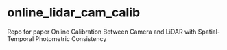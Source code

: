 # online_lidar_cam_calib
Repo for paper Online Calibration Between Camera and LiDAR with Spatial-Temporal Photometric Consistency
